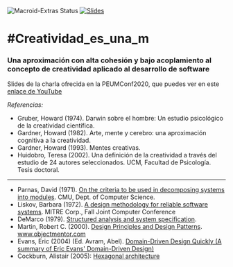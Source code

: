 ![Macroid-Extras Status](https://img.shields.io/youtube/views/q4kZvWQy9pQ?style=social)
[![Slides](https://img.shields.io/badge/Download-Slides-brightgreen)](https://github.com/balath/creatividad-es-una-m/raw/main/%23Creatividad_es_una_m.odp)

# #Creatividad_es_una_m
### Una aproximación con alta cohesión y bajo acoplamiento  al concepto de creatividad aplicado al desarrollo de software
Slides de la charla ofrecida en la PEUMConf2020, que puedes ver en este [enlace de YouTube][YouTube]

*Referencias:*

+ Gruber, Howard (1974). Darwin sobre el hombre: Un estudio psicológico de la creatividad científica.
+ Gardner, Howard (1982).  Arte, mente y cerebro: una aproximación cognitiva a la creatividad. 
+ Gardner, Howard (1993). Mentes creativas. 
+ Huidobro, Teresa (2002). Una definición de la creatividad a través del estudio de 24 autores seleccionados. UCM, Facultad de Psicología. Tesis doctoral.
---
+ Parnas, David (1971). [On the criteria to be used in decomposing systems into modules][Parnas]. CMU, Dept. of Computer Science. 
+ Liskov, Barbara (1972). [A design methodology for reliable software systems][Liskov]. MITRE Corp., Fall Joint Computer Conference
+ DeMarco (1979). [Structured analysis and system specification][DeMarco].
+ Martin, Robert C. (2000). [Design Principles and Design Patterns][Martin]. www.objectmentor.com
+ Evans, Eric (2004) (Ed. Avram, Abel). [Domain-Driven Design Quickly (A summary of Eric Evans' Domain-Driven Design)][Evans]
+ Cockburn, Alistair (2005):  [Hexagonal architecture][Cockburn]



[\\]: # (Links)
[YouTube]: https://www.youtube.com/watch?v=q4kZvWQy9pQ&feature=youtu.be
[Parnas]: https://prl.ccs.neu.edu/img/p-tr-1971.pdf
[Liskov]: https://pdfs.semanticscholar.org/d420/c8b473a23b80241fd7c90757becb59b1136c.pdf
[DeMarco]: https://openlibrary.org/books/OL4740700M/Structured_analysis_and_system_specification/
[Martin]: http://www.cvc.uab.es/shared/teach/a21291/temes/object_oriented_design/materials_adicionals/principles_and_patterns.pdf
[Evans]: http://carfield.com.hk/document/software%2Bdesign/dddquickly.pdf/
[Cockburn]: https://web.archive.org/web/20180822100852/http://alistair.cockburn.us/Hexagonal+architecture/
